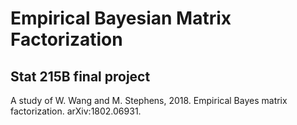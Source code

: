 # Empirical Bayesian Matrix Factorization
## Stat 215B final project

A study of W. Wang and M. Stephens, 2018. Empirical Bayes matrix factorization. arXiv:1802.06931.
